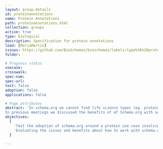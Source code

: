 ```yaml
---
layout: group-details
id: proteinannotations
name: Protein Annotations
path: proteinannotations.html
collection: groups
active: true
type: biological
description: Specification for protein annotations
lead: [MariaMartin]
issues: https://github.com/BioSchemas/bioschemas/labels/type%3A%20proteinannotations
folder:

# Progress status
usecase:
crosswalk:
spec-num:
spec-url:
test: false
adoption: false
applications: false

# Page attributes
abstract: 'In schema.org we cannot find life science types (eg. protein, gene, biological pathway) except those types that overlap with healthcare and medicine domains defined by the health schema.org extension (eg. drug, artery).
In previous meetings we discussed the benefits of of Schema.org with several data providers but we also came with a list of concerns that need to be evaluated to be able to encourage data providers to adopt Bioschemas.'
objectives:
  [
    'Test the adoption of schema.org around a protein use case involving protein resources.',
    'Evaluating the issues and benefits about how to work with schema.org and Bioschemas'
  ]

---
```

